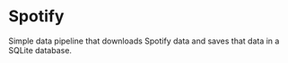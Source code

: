# Spotify

Simple data pipeline that downloads Spotify data and saves that data in a SQLite database.
